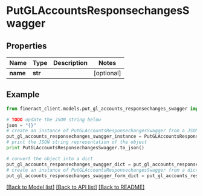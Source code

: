 # PutGLAccountsResponsechangesSwagger


## Properties

Name | Type | Description | Notes
------------ | ------------- | ------------- | -------------
**name** | **str** |  | [optional] 

## Example

```python
from fineract_client.models.put_gl_accounts_responsechanges_swagger import PutGLAccountsResponsechangesSwagger

# TODO update the JSON string below
json = "{}"
# create an instance of PutGLAccountsResponsechangesSwagger from a JSON string
put_gl_accounts_responsechanges_swagger_instance = PutGLAccountsResponsechangesSwagger.from_json(json)
# print the JSON string representation of the object
print PutGLAccountsResponsechangesSwagger.to_json()

# convert the object into a dict
put_gl_accounts_responsechanges_swagger_dict = put_gl_accounts_responsechanges_swagger_instance.to_dict()
# create an instance of PutGLAccountsResponsechangesSwagger from a dict
put_gl_accounts_responsechanges_swagger_form_dict = put_gl_accounts_responsechanges_swagger.from_dict(put_gl_accounts_responsechanges_swagger_dict)
```
[[Back to Model list]](../README.md#documentation-for-models) [[Back to API list]](../README.md#documentation-for-api-endpoints) [[Back to README]](../README.md)


